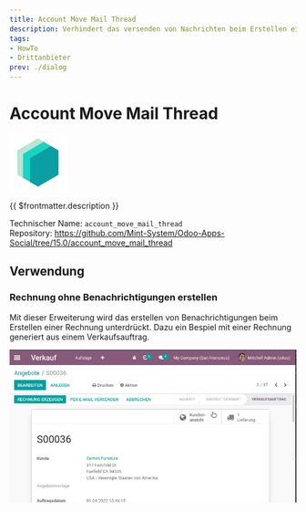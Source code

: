 ```yaml
---
title: Account Move Mail Thread
description: Verhindert das versenden von Nachrichten beim Erstellen einer Buchung.
tags:
- HowTo
- Drittanbieter
prev: ./dialog
---
```

# Account Move Mail Thread
![icon_oms_box](attachments/icons_odoo_mint_system.png)

{{ $frontmatter.description }}
 
Technischer Name: `account_move_mail_thread`\
Repository: <https://github.com/Mint-System/Odoo-Apps-Social/tree/15.0/account_move_mail_thread>

## Verwendung

### Rechnung ohne Benachrichtigungen erstellen

Mit dieser Erweiterung wird das erstellen von Benachrichtigungen beim Erstellen einer Rechnung unterdrückt. Dazu ein Bespiel mit einer Rechnung generiert aus einem Verkaufsauftrag.

![Account Move Mail Thread](attachments/Account%20Move%20Mail%20Thread.gif)